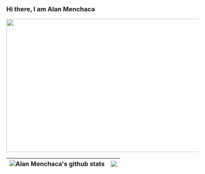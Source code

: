 ### Hi there, I am Alan Menchaca
<p align="center">
  <img width="700" height="350" src="https://mir-s3-cdn-cf.behance.net/project_modules/max_1200/223e6792880429.5e569ff84ebef.gif">
</p>

<!--<img src="https://github-readme-stats.vercel.app/api?username=alanmenchaca&show_icons=true&hide=issues&include_all_commits=true&theme=prussian" width="300" height="200"/> <img src="https://github-readme-stats.vercel.app/api/top-langs/?username=alanmenchaca&theme=prussian&layout=compact" width="300" height="200"/>-->

| <img align="center" src="https://github-readme-stats.vercel.app/api?username=alanmenchaca&show_icons=true&hide=issues&include_all_commits=true&theme=prussian" alt="Alan Menchaca's github stats" /></a> | <a href="https://github.com/anuraghazra/github-readme-stats"><img align="center" src="https://github-readme-stats.vercel.app/api/top-langs/?username=alanmenchaca&theme=prussian&layout=compact" /></a> |
| ------------- | ------------- |


<!--
**alanmenchaca/alanmenchaca** is a ✨ _special_ ✨ repository because its `README.md` (this file) appears on your GitHub profile.

Here are some ideas to get you started:

- 🔭 I’m currently working on ...
- 🌱 I’m currently learning ...
- 👯 I’m looking to collaborate on ...
- 🤔 I’m looking for help with ...
- 💬 Ask me about ...
- 📫 How to reach me: ...
- 😄 Pronouns: ...
- ⚡ Fun fact: ...
-->
